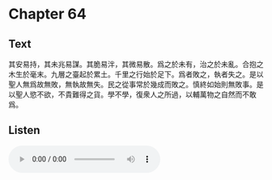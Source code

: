 # Chapter 64

## Text

其安易持，其未兆易謀。其脆易泮，其微易散。爲之於未有，治之於未亂。合抱之木生於毫末。九層之臺起於累土。千里之行始於足下。爲者敗之，執者失之。是以聖人無爲故無敗，無執故無失。民之從事常於幾成而敗之。慎終如始則無敗事。是以聖人慾不欲，不貴難得之貨。學不學，復衆人之所過，以輔萬物之自然而不敢爲。

## Listen

<audio controls>
  <source src="./generated_audio/daodejing_64.wav" type="audio/wav">
  Your browser does not support the audio element.
</audio>
